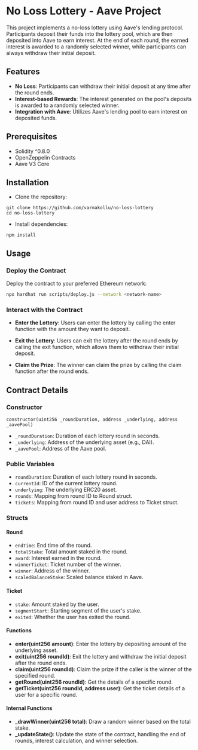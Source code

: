 # No Loss Lottery - Aave Project

This project implements a no-loss lottery using Aave's lending protocol. Participants deposit their funds into the lottery pool, which are then deposited into Aave to earn interest. At the end of each round, the earned interest is awarded to a randomly selected winner, while participants can always withdraw their initial deposit.

## Features
-  **No Loss**: Participants can withdraw their initial deposit at any time after the round ends.
- **Interest-based Rewards**: The interest generated on the pool's deposits is awarded to a randomly selected winner.
- **Integration with Aave**: Utilizes Aave's lending pool to earn interest on deposited funds.

## Prerequisites
- Solidity ^0.8.0
- OpenZeppelin Contracts
- Aave V3 Core

## Installation

- Clone the repository:

```
git clone https://github.com/varmakollu/no-loss-lottery
cd no-loss-lottery
```

- Install dependencies:

```
npm install
```

## Usage
### Deploy the Contract
Deploy the contract to your preferred Ethereum network:

```sh
npx hardhat run scripts/deploy.js --network <network-name>
```

### Interact with the Contract

- **Enter the Lottery**: Users can enter the lottery by calling the enter function with the amount they want to deposit.

- **Exit the Lottery**: Users can exit the lottery after the round ends by calling the exit function, which allows them to withdraw their initial deposit.

- **Claim the Prize**: The winner can claim the prize by calling the claim function after the round ends.

## Contract Details
### Constructor

```
constructor(uint256 _roundDuration, address _underlying, address _aavePool)
```

- `_roundDuration`: Duration of each lottery round in seconds.
- `_underlying`: Address of the underlying asset (e.g., DAI).
- `_aavePool`: Address of the Aave pool.

### Public Variables

- `roundDuration`: Duration of each lottery round in seconds.
- `currentId`: ID of the current lottery round.
- `underlying`: The underlying ERC20 asset.
- `rounds`: Mapping from round ID to Round struct.
- `tickets`: Mapping from round ID and user address to Ticket struct.

### Structs
#### Round

- `endTime`: End time of the round.
- `totalStake`: Total amount staked in the round.
- `award`: Interest earned in the round.
- `winnerTicket`: Ticket number of the winner.
- `winner`: Address of the winner.
- `scaledBalanceStake`: Scaled balance staked in Aave.

#### Ticket

- `stake`: Amount staked by the user.
- `segmentStart`: Starting segment of the user's stake.
- `exited`: Whether the user has exited the round.

#### Functions

- **enter(uint256 amount)**: Enter the lottery by depositing amount of the underlying asset.
- **exit(uint256 roundId)**: Exit the lottery and withdraw the initial deposit after the round ends.
- **claim(uint256 roundId)**: Claim the prize if the caller is the winner of the specified round.
- **getRound(uint256 roundId)**: Get the details of a specific round.
- **getTicket(uint256 roundId, address user)**: Get the ticket details of a user for a specific round.

#### Internal Functions

- **_drawWinner(uint256 total)**: Draw a random winner based on the total stake.
- **_updateState()**: Update the state of the contract, handling the end of rounds, interest calculation, and winner selection.

